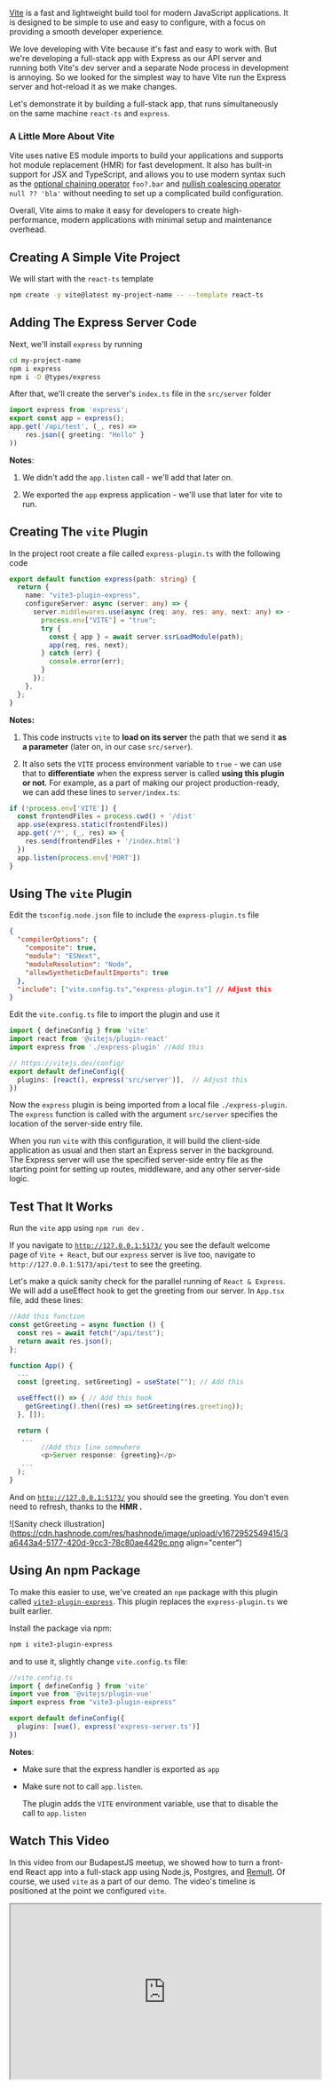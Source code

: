[Vite](https://vitejs.dev/) is a fast and lightweight build tool for modern JavaScript applications. It is designed to be simple to use and easy to configure, with a focus on providing a smooth developer experience.

We love developing with Vite because it's fast and easy to work with. But we're developing a full-stack app with Express as our API server and running both Vite's dev server and a separate Node process in development is annoying. So we looked for the simplest way to have Vite run the Express server and hot-reload it as we make changes.

Let's demonstrate it by building a full-stack app, that runs simultaneously on the same machine `react-ts` and `express`.

### A Little More About Vite

Vite uses native ES module imports to build your applications and supports hot module replacement (HMR) for fast development. It also has built-in support for JSX and TypeScript, and allows you to use modern syntax such as the [optional chaining operator](https://developer.mozilla.org/en-US/docs/Web/JavaScript/Reference/Operators/Optional_chaining) `foo?.bar` and [nullish coalescing operator](https://developer.mozilla.org/en-US/docs/Web/JavaScript/Reference/Operators/Nullish_coalescing) `null ?? 'bla'` without needing to set up a complicated build configuration.

Overall, Vite aims to make it easy for developers to create high-performance, modern applications with minimal setup and maintenance overhead.

## Creating A Simple Vite Project

We will start with the `react-ts` template

```sh
npm create -y vite@latest my-project-name -- --template react-ts
```

## Adding The Express Server Code

Next, we'll install `express` by running

```bash
cd my-project-name 
npm i express 
npm i -D @types/express
```

After that, we'll create the server's `index.ts` file in the `src/server` folder

```typescript
import express from 'express'; 
export const app = express();
app.get('/api/test', (_, res) => 
    res.json({ greeting: "Hello" }
))
```

**Notes**:

1. We didn't add the `app.listen` call - we'll add that later on.
    
2. We exported the `app` express application - we'll use that later for vite to run.
    

## Creating The `vite` Plugin

In the project root create a file called `express-plugin.ts` with the following code

```typescript
export default function express(path: string) {
  return {
    name: "vite3-plugin-express",
    configureServer: async (server: any) => {
      server.middlewares.use(async (req: any, res: any, next: any) => {
        process.env["VITE"] = "true";
        try {
          const { app } = await server.ssrLoadModule(path);
          app(req, res, next);
        } catch (err) {
          console.error(err);
        }
      });
    },
  };
}
```

**Notes:**

1. This code instructs `vite` to **load on its server** the path that we send it **as a parameter** (later on, in our case `src/server`).
    
2. It also sets the `VITE` process environment variable to `true` - we can use that to **differentiate** when the express server is called **using this plugin or not**. For example, as a part of making our project production-ready, we can add these lines to `server/index.ts`:
    

```typescript
if (!process.env['VITE']) {
  const frontendFiles = process.cwd() + '/dist'
  app.use(express.static(frontendFiles))
  app.get('/*', (_, res) => {
    res.send(frontendFiles + '/index.html')
  })
  app.listen(process.env['PORT'])
}
```

## Using The `vite` Plugin

Edit the `tsconfig.node.json` file to include the `express-plugin.ts` file

```json
{
  "compilerOptions": {
    "composite": true,
    "module": "ESNext",
    "moduleResolution": "Node",
    "allowSyntheticDefaultImports": true
  },
  "include": ["vite.config.ts","express-plugin.ts"] // Adjust this
}
```

Edit the `vite.config.ts` file to import the plugin and use it

```typescript
import { defineConfig } from 'vite'
import react from '@vitejs/plugin-react'
import express from './express-plugin' //Add this

// https://vitejs.dev/config/
export default defineConfig({
  plugins: [react(), express('src/server')],  // Adjust this
})
```

Now the `express` plugin is being imported from a local file `./express-plugin`. The `express` function is called with the argument `src/server` specifies the location of the server-side entry file.

When you run `vite` with this configuration, it will build the client-side application as usual and then start an Express server in the background. The Express server will use the specified server-side entry file as the starting point for setting up routes, middleware, and any other server-side logic.

## Test That It Works

Run the `vite` app using `npm run dev` .

If you navigate to [`http://127.0.0.1:5173/`](http://127.0.0.1:5173/) you see the default welcome page of `Vite + React`, but our `express` server is live too, navigate to `http://127.0.0.1:5173/api/test` to see the greeting.

Let's make a quick sanity check for the parallel running of `React & Express`. We will add a useEffect hook to get the greeting from our server. In `App.tsx` file, add these lines:

```typescript
//Add this function
const getGreeting = async function () {
  const res = await fetch("/api/test");
  return await res.json();
};

function App() {
  ...
  const [greeting, setGreeting] = useState(""); // Add this

  useEffect(() => { // Add this hook
    getGreeting().then((res) => setGreeting(res.greeting));
  }, []);

  return (
   ...
        //Add this line somewhere
        <p>Server response: {greeting}</p> 
   ...
  );
}
```

And on [`http://127.0.0.1:5173/`](http://127.0.0.1:5173/) you should see the greeting. You don't even need to refresh, thanks to the **HMR .**

![Sanity check illustration](https://cdn.hashnode.com/res/hashnode/image/upload/v1672952549415/3a6443a4-5177-420d-9cc3-78c80ae4429c.png align="center")

## Using An npm Package

To make this easier to use, we've created an `npm` package with this plugin called [`vite3-plugin-express`](https://www.npmjs.com/package/vite3-plugin-express). This plugin replaces the `express-plugin.ts` we built earlier.

Install the package via npm:

```bash
npm i vite3-plugin-express
```

and to use it, slightly change `vite.config.ts` file:

```typescript
//vite.config.ts
import { defineConfig } from 'vite'
import vue from '@vitejs/plugin-vue'
import express from "vite3-plugin-express"

export default defineConfig({
  plugins: [vue(), express('express-server.ts')]
})
```

**Notes**:

* Make sure that the express handler is exported as `app`
    
* Make sure not to call `app.listen`.
    
    The plugin adds the `VITE` environment variable, use that to disable the call to `app.listen`
    

## Watch This Video

In this video from our BudapestJS meetup, we showed how to turn a front-end React app into a full-stack app using Node.js, Postgres, and [Remult](https://remult.dev). Of course, we used `vite` as a part of our demo. The video's timeline is positioned at the point we configured `vite`.

<iframe width="560" height="315" src="https://www.youtube.com/embed/CnCaMQCu3Kc?start=448"></iframe>